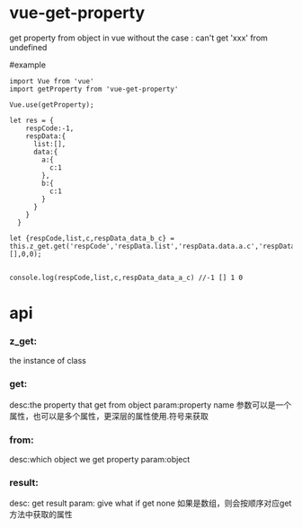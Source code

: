 # vue-get-property
get property from object in vue without the case : can't get 'xxx' from undefined

#example
    
    import Vue from 'vue'
    import getProperty from 'vue-get-property'

    Vue.use(getProperty);
    
    let res = {
        respCode:-1,
        respData:{
          list:[],
          data:{
            a:{
              c:1
            },
            b:{
              c:1  
            }
          }
        }
      }
      
    let {respCode,list,c,respData_data_b_c} = this.z_get.get('respCode','respData.list','respData.data.a.c','respData.data.b.c').from(res).result(-1,[],0,0);
    
    
    console.log(respCode,list,c,respData_data_a_c) //-1 [] 1 0

# api
### z_get:
the instance of class

### get:
desc:the property that get from object
param:property name
参数可以是一个属性，也可以是多个属性，更深层的属性使用.符号来获取
### from:
desc:which object we get property
param:object
### result:
desc: get result 
param: give what if get none
如果是数组，则会按顺序对应get方法中获取的属性